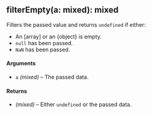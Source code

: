 ## filterEmpty(a: mixed): mixed

Filters the passed value and returns `undefined` if either:
* An [array] or an {object} is empty.
* `null` has been passed.
* `NaN` has been passed.

#### Arguments

* `a` *(mixed)* – The passed data.

#### Returns

* *(mixed)* – Either `undefined` or the passed data.
